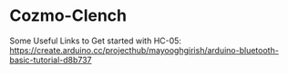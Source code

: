 # Cozmo-Clench
Some Useful Links to Get started with HC-05:  https://create.arduino.cc/projecthub/mayooghgirish/arduino-bluetooth-basic-tutorial-d8b737
